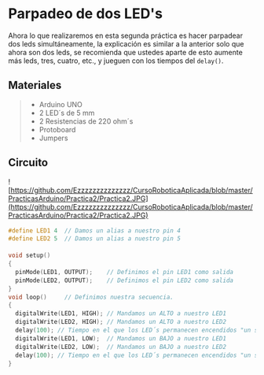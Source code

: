 # Parpadeo de dos LED's

Ahora lo que realizaremos en esta segunda práctica es hacer parpadear dos leds simultáneamente, la explicación es similar a la anterior solo que ahora son dos leds, se recomienda que ustedes aparte de esto aumente más leds, tres, cuatro, etc., y jueguen con los tiempos del ``delay()``.

## Materiales
> - Arduino UNO
> - 2 LED´s de 5 mm
> - 2 Resistencias de 220 ohm´s 
> - Protoboard 
> - Jumpers

## Circuito
![https://github.com/Ezzzzzzzzzzzzzz/CursoRoboticaAplicada/blob/master/PracticasArduino/Practica2/Practica2.JPG](https://github.com/Ezzzzzzzzzzzzzz/CursoRoboticaAplicada/blob/master/PracticasArduino/Practica2/Practica2.JPG)

```c
#define LED1 4	// Damos un alias a nuestro pin 4
#define LED2 5	// Damos un alias a nuestro pin 5

void setup()
{
  pinMode(LED1, OUTPUT);	// Definimos el pin LED1 como salida
  pinMode(LED2, OUTPUT);	// Definimos el pin LED2 como salida
}
void loop()		// Definimos nuestra secuencia.
{
  digitalWrite(LED1, HIGH);	// Mandamos un ALTO a nuestro LED1
  digitalWrite(LED2, HIGH);	// Mandamos un ALTO a nuestro LED2
  delay(100); // Tiempo en el que los LED´s permanecen encendidos "un segundo".
  digitalWrite(LED1, LOW);	// Mandamos un BAJO a nuestro LED1
  digitalWrite(LED2, LOW);	// Mandamos un BAJO a nuestro LED2
  delay(100); // Tiempo en el que los LED´s permanecen encendidos "un segundo".
}
```

<!--stackedit_data:
eyJoaXN0b3J5IjpbNzEzMjkxNjc1LC0xNDI0MzY1OTI2LC03Mz
A3OTc4NjRdfQ==
-->